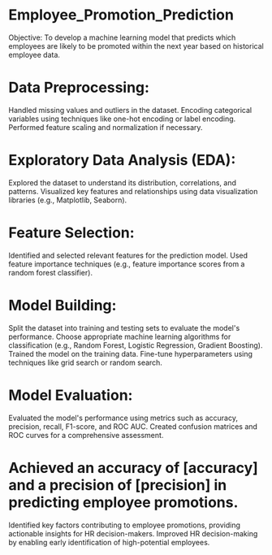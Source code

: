 # Employee_Promotion_Prediction
Objective: To develop a machine learning model that predicts which employees are likely to be promoted within the next year based on historical employee data.
# Data Preprocessing:
Handled missing values and outliers in the dataset.
Encoding categorical variables using techniques like one-hot encoding or label encoding.
Performed feature scaling and normalization if necessary.
# Exploratory Data Analysis (EDA):
Explored the dataset to understand its distribution, correlations, and patterns.
Visualized key features and relationships using data visualization libraries (e.g., Matplotlib, Seaborn).
# Feature Selection:
Identified and selected relevant features for the prediction model.
Used feature importance techniques (e.g., feature importance scores from a random forest classifier).
# Model Building:
Split the dataset into training and testing sets to evaluate the model's performance.
Choose appropriate machine learning algorithms for classification (e.g., Random Forest, Logistic Regression, Gradient Boosting).
Trained the model on the training data.
Fine-tune hyperparameters using techniques like grid search or random search.
# Model Evaluation:
Evaluated the model's performance using metrics such as accuracy, precision, recall, F1-score, and ROC AUC.
Created confusion matrices and ROC curves for a comprehensive assessment.

# Achieved an accuracy of [accuracy] and a precision of [precision] in predicting employee promotions.
Identified key factors contributing to employee promotions, providing actionable insights for HR decision-makers.
Improved HR decision-making by enabling early identification of high-potential employees.
